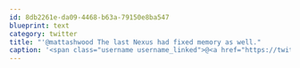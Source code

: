```yaml
---
id: 8db2261e-da09-4468-b63a-79150e8ba547
blueprint: text
category: twitter
title: "'@mattashwood The last Nexus had fixed memory as well."
caption: '<span class="username username_linked">@<a href="https://twitter.com/mattashwood" title="Matt Ashwood">mattashwood</a></span> The last Nexus had fixed memory as well.'
---
```


